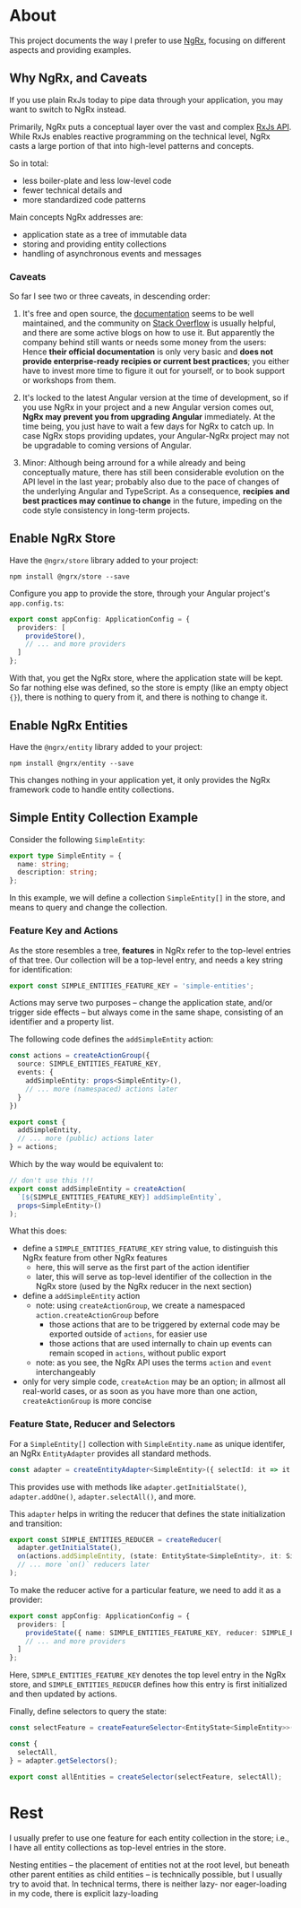 # About

This project documents the way I prefer to use [NgRx](https://ngrx.io/),
focusing on different aspects and providing examples.


## Why NgRx, and Caveats

If you use plain RxJs today to pipe data through your application, you may want to switch to NgRx instead.

Primarily, NgRx puts a conceptual layer over the vast and complex [RxJs API](https://rxjs.dev/guide/overview).
While RxJs enables reactive programming on the technical level, NgRx casts a large portion of that into
high-level patterns and concepts.

So in total:

- less boiler-plate and less low-level code
- fewer technical details and
- more standardized code patterns

Main concepts NgRx addresses are:

- application state as a tree of immutable data
- storing and providing entity collections
- handling of asynchronous events and messages


### Caveats

So far I see two or three caveats, in descending order:

1. It's free and open source, the [documentation](https://ngrx.io/docs) seems to be well maintained,
   and the community on [Stack Overflow](https://stackoverflow.com/questions/tagged/ngrx) is usually
   helpful, and there are some active blogs on how to use it. But apparently the company behind still
   wants or needs some money from the users: Hence **their official documentation** is only very basic and
   **does not provide enterprise-ready recipies or current best practices**; you either have to invest
   more time to figure it out for yourself, or to book support or workshops from them.

2. It's locked to the latest Angular version at the time of development, so if you use NgRx in your
   project and a new Angular version comes out, **NgRx may prevent you from upgrading Angular** immediately.
   At the time being, you just have to wait a few days for NgRx to catch up. In case NgRx stops
   providing updates, your Angular-NgRx project may not be upgradable to coming versions of Angular.

3. Minor: Although being arround for a while already and being conceptually mature, there has still been
   considerable evolution on the API level in the last year; probably also due to the pace of changes of
   the underlying Angular and TypeScript. As a consequence, **recipies and best practices may continue to change**
   in the future, impeding on the code style consistency in long-term projects.


## Enable NgRx Store

Have the `@ngrx/store` library added to your project:

```
npm install @ngrx/store --save
```

Configure you app to provide the store, through your Angular project's `app.config.ts`:

```typescript
export const appConfig: ApplicationConfig = {
  providers: [
    provideStore(),
    // ... and more providers
  ]
};
```

With that, you get the NgRx store, where the application state will be kept.
So far nothing else was defined, so the store is empty (like an empty object `{}`),
there is nothing to query from it, and there is nothing to change it.


## Enable NgRx Entities

Have the `@ngrx/entity` library added to your project:

```
npm install @ngrx/entity --save
```

This changes nothing in your application yet, it only provides the
NgRx framework code to handle entity collections.


## Simple Entity Collection Example

Consider the following `SimpleEntity`:

```typescript
export type SimpleEntity = {
  name: string;
  description: string;
};
```

In this example, we will define a collection `SimpleEntity[]` in the store,
and means to query and change the collection.


### Feature Key and Actions

As the store resembles a tree, **features** in NgRx refer to the top-level
entries of that tree. Our collection will be a top-level entry, and needs a
key string for identification:

```typescript
export const SIMPLE_ENTITIES_FEATURE_KEY = 'simple-entities';
```

Actions may serve two purposes – change the application state, and/or trigger side
effects – but always come in the same shape, consisting of an identifier and a property
list.

The following code defines the `addSimpleEntity` action:

```typescript
const actions = createActionGroup({
  source: SIMPLE_ENTITIES_FEATURE_KEY,
  events: {
    addSimpleEntity: props<SimpleEntity>(),
    // ... more (namespaced) actions later
  }
})

export const {
  addSimpleEntity,
  // ... more (public) actions later
} = actions;
```

Which by the way would be equivalent to:

```typescript
// don't use this !!!
export const addSimpleEntity = createAction(
  `[${SIMPLE_ENTITIES_FEATURE_KEY}] addSimpleEntity`,
  props<SimpleEntity>()
);
```

What this does:

- define a `SIMPLE_ENTITIES_FEATURE_KEY` string value, to distinguish this NgRx feature from other NgRx features
    - here, this will serve as the first part of the action identifier
    - later, this will serve as top-level identifier of the collection in the NgRx store (used by the NgRx reducer in the next section)
- define a `addSimpleEntity` action
    - note: using `createActionGroup`, we create a namespaced `action.createActionGroup` before
        - those actions that are to be triggered by external code may be exported outside of `actions`, for easier use
        - those actions that are used internally to chain up events can remain scoped in `actions`, without public export
    - note: as you see, the NgRx API uses the terms `action` and `event` interchangeably
- only for very simple code, `createAction` may be an option; in allmost all real-world cases, or as soon as you have more than one
  action, `createActionGroup` is more concise


### Feature State, Reducer and Selectors

For a `SimpleEntity[]` collection with `SimpleEntity.name` as unique identifer,
an NgRx `EntityAdapter` provides all standard methods.

```typescript
const adapter = createEntityAdapter<SimpleEntity>({ selectId: it => it.name });
```

This provides use with methods like `adapter.getInitialState()`, `adapter.addOne()`, `adapter.selectAll()`, and more.

This `adapter` helps in writing the reducer that defines the state initialization and transition:

```typescript
export const SIMPLE_ENTITIES_REDUCER = createReducer(
  adapter.getInitialState(),
  on(actions.addSimpleEntity, (state: EntityState<SimpleEntity>, it: SimpleEntity): EntityState<SimpleEntity> => adapter.addOne(it, state)),
  // ... more `on()` reducers later
);
```

To make the reducer active for a particular feature, we need to add it as a provider:

```typescript
export const appConfig: ApplicationConfig = {
  providers: [
    provideState({ name: SIMPLE_ENTITIES_FEATURE_KEY, reducer: SIMPLE_ENTITIES_REDUCER }),
    // ... and more providers
  ]
};
```

Here, `SIMPLE_ENTITIES_FEATURE_KEY` denotes the top level entry in the NgRx store, and `SIMPLE_ENTITIES_REDUCER`
defines how this entry is first initialized and then updated by actions.

Finally, define selectors to query the state:

```typescript
const selectFeature = createFeatureSelector<EntityState<SimpleEntity>>(SIMPLE_ENTITIES_FEATURE_KEY);

const {
  selectAll,
} = adapter.getSelectors();

export const allEntities = createSelector(selectFeature, selectAll);
```



# Rest

I usually prefer to use one feature for each entity collection in the store;
i.e., I have all entity collections as top-level entries in the store.

Nesting entities – the placement of entities not at the root level, but beneath
other parent entities as child entities – is technically possible, but I usually
try to avoid that. In technical terms, there is neither lazy- nor eager-loading
in my code, there is explicit lazy-loading
